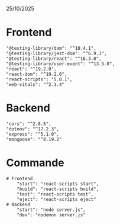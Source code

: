 25/10/2025
# Frontend
    "@testing-library/dom": "^10.4.1",
    "@testing-library/jest-dom": "^6.9.1",
    "@testing-library/react": "^16.3.0",
    "@testing-library/user-event": "^13.5.0",
    "react": "^19.2.0",
    "react-dom": "^19.2.0",
    "react-scripts": "5.0.1",
    "web-vitals": "^2.1.4"
# Backend
    "cors": "^2.8.5",
    "dotenv": "^17.2.3",
    "express": "^5.1.0",
    "mongoose": "^8.19.2"
# Commande
    # Frontend
        "start": "react-scripts start",
        "build": "react-scripts build",
        "test": "react-scripts test",
        "eject": "react-scripts eject"
    # Backend
        "start": "node server.js",
        "dev": "nodemon server.js"